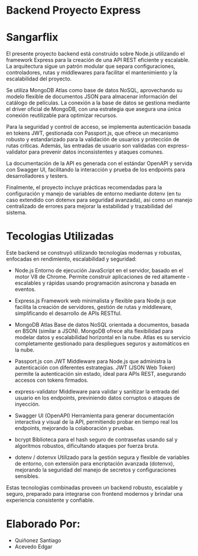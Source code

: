 # Backend Proyecto Express 

# Sangarflix 

El presente proyecto backend está construido sobre Node.js utilizando el framework Express para la creación de una API REST eficiente y escalable. La arquitectura sigue un patrón modular que separa configuraciones, controladores, rutas y middlewares para facilitar el mantenimiento y la escalabilidad del proyecto.

Se utiliza MongoDB Atlas como base de datos NoSQL, aprovechando su modelo flexible de documentos JSON para almacenar información del catálogo de películas. La conexión a la base de datos se gestiona mediante el driver oficial de MongoDB, con una estrategia que asegura una única conexión reutilizable para optimizar recursos.

Para la seguridad y control de acceso, se implementa autenticación basada en tokens JWT, gestionada con Passport.js, que ofrece un mecanismo robusto y estandarizado para la validación de usuarios y protección de rutas críticas. Además, las entradas de usuario son validadas con express-validator para prevenir datos inconsistentes y ataques comunes.

La documentación de la API es generada con el estándar OpenAPI y servida con Swagger UI, facilitando la interacción y prueba de los endpoints para desarrolladores y testers.

Finalmente, el proyecto incluye prácticas recomendadas para la configuración y manejo de variables de entorno mediante dotenv (en tu caso extendido con dotenvx para seguridad avanzada), así como un manejo centralizado de errores para mejorar la estabilidad y trazabilidad del sistema.

# Tecologias Utilizadas 

Este backend se construyó utilizando tecnologías modernas y robustas, enfocadas en rendimiento, escalabilidad y seguridad:

- Node.js
Entorno de ejecución JavaScript en el servidor, basado en el motor V8 de Chrome. Permite construir aplicaciones de red altamente -escalables y rápidas usando programación asíncrona y basada en eventos.

- Express.js
Framework web minimalista y flexible para Node.js que facilita la creación de servidores, gestión de rutas y middleware, simplificando el desarrollo de APIs RESTful.

- MongoDB Atlas
Base de datos NoSQL orientada a documentos, basada en BSON (similar a JSON). MongoDB ofrece alta flexibilidad para modelar datos y escalabilidad horizontal en la nube. Atlas es su servicio completamente gestionado para despliegues seguros y automáticos en la nube.

- Passport.js con JWT
Middleware para Node.js que administra la autenticación con diferentes estrategias. JWT (JSON Web Token) permite la autenticación sin estado, ideal para APIs REST, asegurando accesos con tokens firmados.

- express-validator
Middleware para validar y sanitizar la entrada del usuario en los endpoints, previniendo datos corruptos o ataques de inyección.

- Swagger UI (OpenAPI)
Herramienta para generar documentación interactiva y visual de la API, permitiendo probar en tiempo real los endpoints, mejorando la colaboración y pruebas.

- bcrypt
Biblioteca para el hash seguro de contraseñas usando sal y algoritmos robustos, dificultando ataques por fuerza bruta.

- dotenv / dotenvx
Utilizado para la gestión segura y flexible de variables de entorno, con extensión para encriptación avanzada (dotenvx), mejorando la seguridad del manejo de secretos y configuraciones sensibles.

Estas tecnologías combinadas proveen un backend robusto, escalable y seguro, preparado para integrarse con frontend modernos y brindar una experiencia consistente y confiable.


# Elaborado Por: 

- Quiñonez Santiago 
- Acevedo Edgar 
